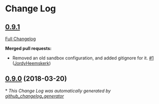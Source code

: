 # Change Log

## [0.9.1](https://github.com/bunq/tinker_csharp/tree/0.9.1)

[Full Changelog](https://github.com/bunq/tinker_csharp/compare/0.9.0...0.9.1)

**Merged pull requests:**

- Removed an old sandbox configuration, and added gitignore for it. [\#1](https://github.com/bunq/tinker_csharp/pull/1) ([JordyHeemskerk](https://github.com/JordyHeemskerk))

## [0.9.0](https://github.com/bunq/tinker_csharp/tree/0.9.0) (2018-03-20)


\* *This Change Log was automatically generated by [github_changelog_generator](https://github.com/skywinder/Github-Changelog-Generator)*

